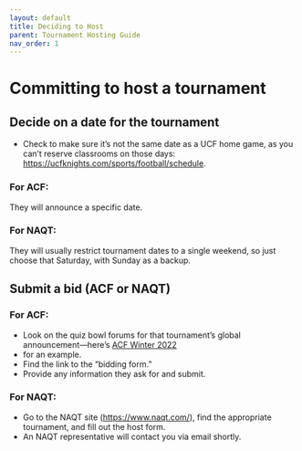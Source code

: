 ```yaml
---
layout: default
title: Deciding to Host
parent: Tournament Hosting Guide
nav_order: 1
---
```


#  Committing to host a tournament


## Decide on a date for the tournament
* Check to make sure it’s not the same date as a UCF home game, as you can’t reserve classrooms on those days: https://ucfknights.com/sports/football/schedule.  


### For ACF: 
They will announce a specific date. 



### For NAQT:
They will usually restrict tournament dates to a single weekend, so just choose that Saturday, with Sunday as a backup. 

## Submit a bid (ACF or NAQT)
### For ACF:
 
* Look on the quiz bowl forums for that tournament’s global announcement—here’s [ACF Winter 2022](https://hsquizbowl.org/forums/viewtopic.php?t=26240) 
* for an example.
* Find the link to the “bidding form.”
* Provide any information they ask for and submit.

### For NAQT: 
* Go to the NAQT site (https://www.naqt.com/), find the appropriate tournament, and fill out the host form. 
* An NAQT representative will contact you via email shortly. 
